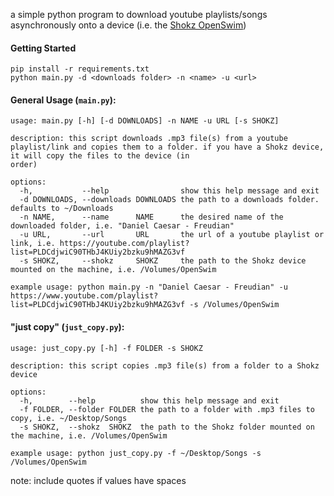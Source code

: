 
a simple python program to download youtube playlists/songs asynchronously onto a device (i.e. the [Shokz OpenSwim](https://shokz.com/products/openswim))


#### Getting Started
```
pip install -r requirements.txt
python main.py -d <downloads folder> -n <name> -u <url>
```

#### General Usage (`main.py`):
```
usage: main.py [-h] [-d DOWNLOADS] -n NAME -u URL [-s SHOKZ]

description: this script downloads .mp3 file(s) from a youtube playlist/link and copies them to a folder. if you have a Shokz device, it will copy the files to the device (in
order)

options:
  -h,           --help                show this help message and exit
  -d DOWNLOADS, --downloads DOWNLOADS the path to a downloads folder. defaults to ~/Downloads
  -n NAME,      --name      NAME      the desired name of the downloaded folder, i.e. "Daniel Caesar - Freudian"
  -u URL,       --url       URL       the url of a youtube playlist or link, i.e. https://youtube.com/playlist?list=PLDCdjwiC90THbJ4KUiy2bzku9hMAZG3vf
  -s SHOKZ,     --shokz     SHOKZ     the path to the Shokz device mounted on the machine, i.e. /Volumes/OpenSwim

example usage: python main.py -n "Daniel Caesar - Freudian" -u https://www.youtube.com/playlist?list=PLDCdjwiC90THbJ4KUiy2bzku9hMAZG3vf -s /Volumes/OpenSwim
```

#### "just copy" (`just_copy.py`):
```
usage: just_copy.py [-h] -f FOLDER -s SHOKZ

description: this script copies .mp3 file(s) from a folder to a Shokz device

options:
  -h,        --help          show this help message and exit
  -f FOLDER, --folder FOLDER the path to a folder with .mp3 files to copy, i.e. ~/Desktop/Songs
  -s SHOKZ,  --shokz  SHOKZ  the path to the Shokz folder mounted on the machine, i.e. /Volumes/OpenSwim

example usage: python just_copy.py -f ~/Desktop/Songs -s /Volumes/OpenSwim
```

note: include quotes if values have spaces
